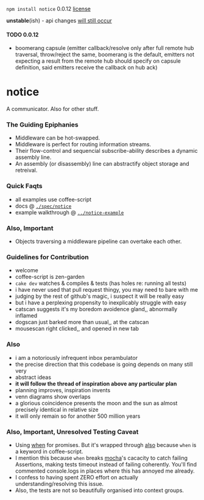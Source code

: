 `npm install notice` 0.0.12 [license](./license)

**unstable**(ish) - api changes [will still occur](./spec/notice/hub#the-capsule-subconfig)

#### TODO 0.0.12

* boomerang capsule (emitter callback/resolve only after full remote hub traversal, throw/reject the same, boomerang is the default, emitters not expecting a result from the remote hub should specify on capsule definition, said emitters receive the callback on hub ack)


notice
======

A communicator. Also for other stuff.


### The Guiding Epiphanies

* Middleware can be hot-swapped.
* Middleware is perfect for routing information streams.
* Their flow-control and sequencial subscribe-ability describes a dynamic assembly line.
* An assembly (or disassembly) line can abstractify object storage and retreival.


### Quick Faqts

* all examples use coffee-script
* docs @ [`./spec/notice`](./spec/notice)
* example walkthrough @ [`../notice-example`](../notice-example)

### Also, Important

* Objects traversing a middleware pipeline can overtake each other. 


### Guidelines for Contribution

* welcome
* coffee-script is zen-garden
* `cake dev` watches & compiles & tests (has holes re: running all tests)
* i have never used that pull request thingy, you may need to bare with me
* judging by the rest of github's magic, i suspect it will be really easy
* but i have a perplexing propensity to inexplicably struggle with easy
* catscan suggests it's my boredom avoidence gland,, abnormally inflamed
* dogscan just barked more than usual,, at the catscan
* mousescan right clicked,, and opened in new tab

### Also

* i am a notoriously infrequent inbox perambulator
* the precise direction that this codebase is going depends on many still very
* abstract ideas
* **it will follow the thread of inspiration above any particular plan**
* planning improves, inspiration invents
* venn diagrams show overlaps
* a glorious coincidence presents the moon and the sun as almost precisely identical in relative size
* it will only remain so for another 500 million years

### Also, Important, Unresolved Testing Caveat

* Using [when](https://github.com/cujojs/when) for promises. But it's wrapped through [also](https://github.com/nomilous/also) because `when` is a keyword in coffee-script.
* I mention this because `when` breaks [mocha](https://github.com/visionmedia/mocha)'s cacacity to catch failing Assertions, making tests timeout instead of failing coherently. You'll find commented console.logs in places where this has annoyed me already.
* I confess to having spent ZERO effort on actually understanding/resolving this issue.
* Also, the tests are not so beautifully organised into context groups. 
